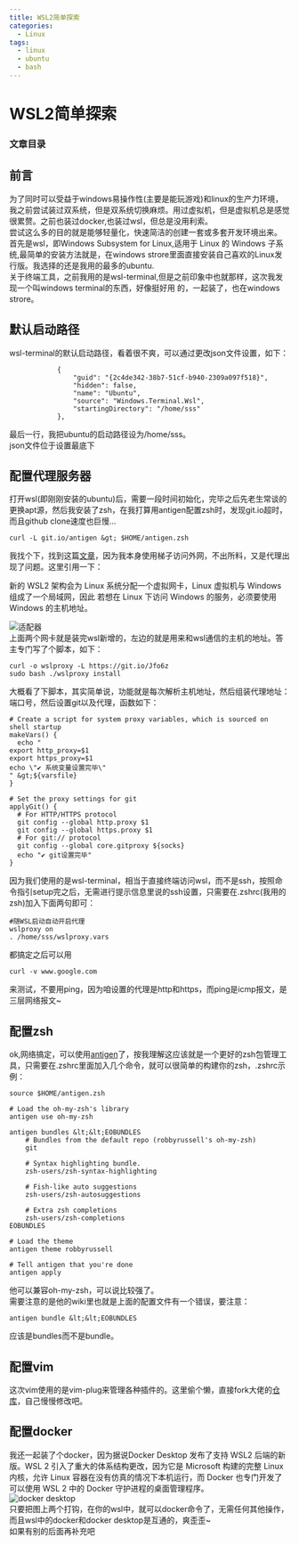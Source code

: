```yaml
---
title: WSL2简单探索
categories:
  - Linux
tags:
  - linux
  - ubuntu
  - bash
---
```


# WSL2简单探索

### 文章目录

## 前言

为了同时可以受益于windows易操作性(主要是能玩游戏)和linux的生产力环境，我之前尝试装过双系统，但是双系统切换麻烦。用过虚拟机，但是虚拟机总是感觉很累赘。之前也装过docker,也装过wsl，但总是没用利索。<br/> 尝试这么多的目的就是能够轻量化，快速简洁的创建一套或多套开发环境出来。<br/> 首先是wsl，即Windows Subsystem for Linux,适用于 Linux 的 Windows 子系统,最简单的安装方法就是，在windows strore里面直接安装自己喜欢的Linux发行版。我选择的还是我用的最多的ubuntu.<br/> 关于终端工具，之前我用的是wsl-terminal,但是之前印象中也就那样，这次我发现一个叫windows terminal的东西，好像挺好用 的，一起装了，也在windows strore。

## 默认启动路径

wsl-terminal的默认启动路径，看着很不爽，可以通过更改json文件设置，如下：

```
            {
                "guid": "{2c4de342-38b7-51cf-b940-2309a097f518}",
                "hidden": false,
                "name": "Ubuntu",
                "source": "Windows.Terminal.Wsl",
                "startingDirectory": "/home/sss"
            },

```

最后一行，我把ubuntu的启动路径设为/home/sss。<br/> json文件位于设置最底下

## 配置代理服务器

打开wsl(即刚刚安装的ubuntu)后，需要一段时间初始化，完毕之后先老生常谈的更换apt源，然后我安装了zsh，在我打算用antigen配置zsh时，发现git.io超时，而且github clone速度也巨慢…

```
curl -L git.io/antigen &gt; $HOME/antigen.zsh

```

我找个下，找到这篇[文章](https://zhuanlan.zhihu.com/p/144583887)，因为我本身使用梯子访问外网，不出所料，又是代理出现了问题。这里引用一下：

> 
新的 WSL2 架构会为 Linux 系统分配一个虚拟网卡，Linux 虚拟机与 Windows 组成了一个局域网，因此 若想在 Linux 下访问 Windows 的服务，必须要使用 Windows 的主机地址。


<img alt="适配器" src="https://img-blog.csdnimg.cn/c940fc7d756240a5b6fb1c8e52b8f3c3.png?x-oss-process=image/watermark,type_d3F5LXplbmhlaQ,shadow_50,text_Q1NETiBA6aaZ6JWJ5Ymy6I2J5py6,size_20,color_FFFFFF,t_70,g_se,x_16"/><br/> 上面两个网卡就是装完wsl新增的，左边的就是用来和wsl通信的主机的地址。答主专门写了个脚本，如下：

```
curl -o wslproxy -L https://git.io/Jfo6z
sudo bash ./wslproxy install

```

大概看了下脚本，其实简单说，功能就是每次解析主机地址，然后组装代理地址：端口号，然后设置git以及代理，函数如下：

```
# Create a script for system proxy variables, which is sourced on shell startup
makeVars() {
  echo "
export http_proxy=$1
export https_proxy=$1
echo \"✔️️ 系统变量设置完毕\"
" &gt;${varsfile}
}

# Set the proxy settings for git
applyGit() {
  # For HTTP/HTTPS protocol
  git config --global http.proxy $1
  git config --global https.proxy $1
  # For git:// protocol
  git config --global core.gitproxy ${socks}
  echo "✔️️ git设置完毕"
}

```

因为我们使用的是wsl-terminal，相当于直接终端访问wsl，而不是ssh，按照命令指引setup完之后，无需进行提示信息里说的ssh设置，只需要在.zshrc(我用的zsh)加入下面两句即可：

```
#随WSL启动自动开启代理
wslproxy on
. /home/sss/wslproxy.vars

```

都搞定之后可以用

```
curl -v www.google.com

```

来测试，不要用ping，因为咱设置的代理是http和https，而ping是icmp报文，是三层网络报文~

## 配置zsh

ok,网络搞定，可以使用[antigen](https://github.com/zsh-users/antigen)了，按我理解这应该就是一个更好的zsh包管理工具，只需要在.zshrc里面加入几个命令，就可以很简单的构建你的zsh，.zshrc示例：

```
source $HOME/antigen.zsh

# Load the oh-my-zsh's library
antigen use oh-my-zsh

antigen bundles &lt;&lt;EOBUNDLES
    # Bundles from the default repo (robbyrussell's oh-my-zsh)
    git

    # Syntax highlighting bundle.
    zsh-users/zsh-syntax-highlighting

    # Fish-like auto suggestions
    zsh-users/zsh-autosuggestions

    # Extra zsh completions
    zsh-users/zsh-completions
EOBUNDLES

# Load the theme
antigen theme robbyrussell

# Tell antigen that you're done
antigen apply

```

他可以兼容oh-my-zsh，可以说比较强了。<br/> 需要注意的是他的wiki里也就是上面的配置文件有一个错误，要注意：

```
antigen bundle &lt;&lt;EOBUNDLES

```

应该是bundles而不是bundle。

## 配置vim

这次vim使用的是vim-plug来管理各种插件的。这里偷个懒，直接fork大佬的[仓库](https://github.com/skywind3000/vim-init)，自己慢慢修改吧。

## 配置docker

我还一起装了个docker，因为据说Docker Desktop 发布了支持 WSL2 后端的新版。WSL 2 引入了重大的体系结构更改，因为它是 Microsoft 构建的完整 Linux 内核，允许 Linux 容器在没有仿真的情况下本机运行，而 Docker 也专门开发了可以使用 WSL 2 中的 Docker 守护进程的桌面管理程序。<br/> <img alt="docker desktop" src="https://img-blog.csdnimg.cn/f8a3193525784a02a0ed0675bf66d299.png?x-oss-process=image/watermark,type_d3F5LXplbmhlaQ,shadow_50,text_Q1NETiBA6aaZ6JWJ5Ymy6I2J5py6,size_20,color_FFFFFF,t_70,g_se,x_16"/><br/> 只要把图上两个打钩，在你的wsl中，就可以docker命令了，无需任何其他操作，而且wsl中的docker和docker desktop是互通的，爽歪歪~<br/> 如果有别的后面再补充吧
